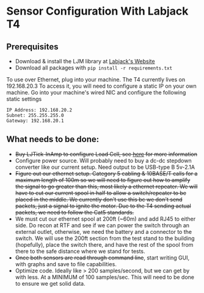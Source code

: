 # Sensor Configuration With Labjack T4

## Prerequisites
- Download & install the LJM library at [Labjack's Website](https://labjack.com/pages/support/software?doc=%2Fsoftware-driver%2Finstaller-downloads%2Fljm-installation-instructions%2F)
- Download all packages with `pip install -r requirements.txt`

To use over Ethernet, plug into your machine. The T4 currently lives on 192.168.20.3
To access it, you will need to configure a static IP on your own machine. Go into your machine's wired NIC and configure the following static settings

```
IP Address: 192.168.20.2
Subnet: 255.255.255.0
Gateway: 192.168.20.1
```
## What needs to be done:

- ~~Buy LJTick-InAmp to configure Load Cell, see [here](https://labjack.com/pages/support?doc=/app-notes/sensor-types-app-note/bridge-circuits-app-note/#section-header-two-ocsys) for more information~~
- Configure power source. Will probably need to buy a dc-dc stepdown converter like our current setup. Need output to be USB-type B 5v-2.1A
- ~~Figure out our ethernet setup. Category 5 cabling & 10BASE/T calls for a maximum length of 100m so we will need to figure out how to amplify the signal to go greater than this, most likely a ethernet repeater. We will have to cut our current spool in half to allow a switch/repeater to be placed in the middle. We currently don't use this bc we don't send packets, just a signal to ignite the motor. Due to the T4 sending actual packets, we need to follow the Cat5 standards.~~
- We must cut our ethernet spool at 200ft (~60m) and add RJ45 to either side. Do recon at RTF and see if we can power the switch through an external outlet, otherwise, we need the battery and a connector to the switch. We will use the 200ft section from the test stand to the building (hopefully), place the switch there, and have the rest of the spool from there to the safe distance where we stand for tests.
- ~~Once both sensors are read through command line~~, start writing GUI, with graphs and save to file capabilities.
- Optimize code. Ideally like > 200 samples/second, but we can get by with less. At a MINIMUM of 100 samples/sec. This will need to be done to ensure we get solid data.
